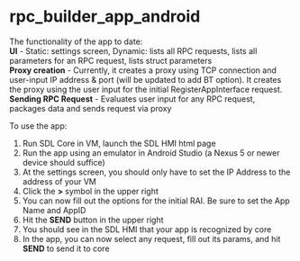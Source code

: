 # rpc_builder_app_android
The functionality of the app to date:  
__UI__ - Static: settings screen, Dynamic: lists all RPC requests, lists all parameters for an RPC request, lists struct parameters  
__Proxy creation__ - Currently, it creates a proxy using TCP connection and user-input IP address & port (will be updated to add BT option). It creates the proxy using the user input for the initial RegisterAppInterface request.   
__Sending RPC Request__ - Evaluates user input for any RPC request, packages data and sends request via proxy

To use the app:  
1. Run SDL Core in VM, launch the SDL HMI html page  
2. Run the app using an emulator in Android Studio (a Nexus 5 or newer device should suffice)  
3. At the settings screen, you should only have to set the IP Address to the address of your VM  
4. Click the __>__ symbol in the upper right  
5. You can now fill out the options for the initial RAI. Be sure to set the App Name and AppID  
6. Hit the __SEND__ button in the upper right  
7. You should see in the SDL HMI that your app is recognized by core  
8. In the app, you can now select any request, fill out its params, and hit __SEND__ to send it to core  
